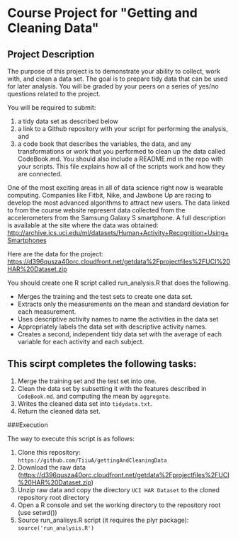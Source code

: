 # Course Project for "Getting and Cleaning Data"

## Project Description
The purpose of this project is to demonstrate your ability to collect, work with, and clean a data set.
The goal is to prepare tidy data that can be used for later analysis. You will be graded by your peers
on a series of yes/no questions related to the project.

You will be required to submit:

1. a tidy data set as described below
2. a link to a Github repository with your script for performing the analysis, and
3. a code book that describes the variables, the data, and any transformations or
   work that you performed to clean up the data called CodeBook.md. You should also
   include a README.md in the repo with your scripts. This file explains how all
   of the scripts work and how they are connected. 

One of the most exciting areas in all of data science right now is wearable computing.
Companies like Fitbit, Nike, and Jawbone Up are racing to develop the most advanced
algorithms to attract new users. The data linked to from the course website represent
data collected from the accelerometers from the Samsung Galaxy S smartphone.
A full description is available at the site where the data was obtained:
http://archive.ics.uci.edu/ml/datasets/Human+Activity+Recognition+Using+Smartphones

Here are the data for the project: https://d396qusza40orc.cloudfront.net/getdata%2Fprojectfiles%2FUCI%20HAR%20Dataset.zip

You should create one R script called run_analysis.R that does the following.

* Merges the training and the test sets to create one data set.
* Extracts only the measurements on the mean and standard deviation for each measurement. 
* Uses descriptive activity names to name the activities in the data set
* Appropriately labels the data set with descriptive activity names. 
* Creates a second, independent tidy data set with the average of each variable for each activity and each subject.

## This scirpt completes the following tasks:

1. Merge the training set and the test set into one.
2. Clean the data set by subsetting it with the features described in `CodeBook.md`.
   and computing the mean by `aggregate`.
3. Writes the cleaned data set into `tidydata.txt`.
4. Return the cleaned data set.

###Execution

The way to execute this script is as follows:

1. Clone this repository: `https://github.com/TiiuA/gettingAndCleaningData`
2. Download the raw data (https://d396qusza40orc.cloudfront.net/getdata%2Fprojectfiles%2FUCI%20HAR%20Dataset.zip)
3. Unzip raw data and copy the directory `UCI HAR Dataset` to the cloned repository root directory
4. Open a R console and set the working directory to the repository root (use setwd())
5. Source run_analisys.R script (it requires the plyr package): `source('run_analysis.R')`
